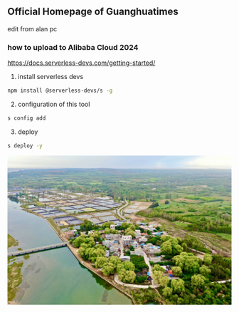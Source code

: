 ## Official Homepage of Guanghuatimes

edit from alan pc

### how to upload to Alibaba Cloud 2024

https://docs.serverless-devs.com/getting-started/

1. install serverless devs

```bash
npm install @serverless-devs/s -g
```

2. configuration of this tool

```bash
s config add
```

3. deploy

```bash
s deploy -y
```

![](/public/hero1_new.jpeg)
